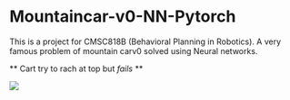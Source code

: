 # Mountaincar-v0-NN-Pytorch
This is a project for CMSC818B (Behavioral Planning in Robotics). A very famous problem of mountain carv0 solved using Neural networks. 

** Cart try to rach at top but _fails_ ** 

![](fail_gif.gif,250x250)
